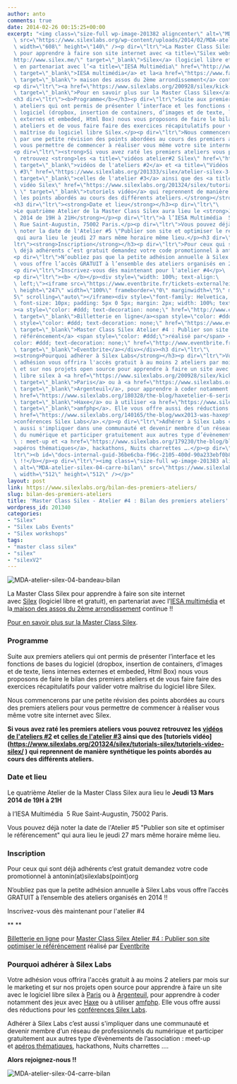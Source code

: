 ```yaml
---
author: anto
comments: true
date: 2014-02-26 00:15:25+00:00
excerpt: "<img class=\"size-full wp-image-201382 aligncenter\" alt=\"MDA-atelier-silex-04-bandeau-bilan\"\
  \ src=\"https://www.silexlabs.org/wp-content/uploads/2014/02/MDA-atelier-silex-04-bandeau-bilan.png\"\
  \ width=\"608\" height=\"140\" /><p dir=\"ltr\">La Master Class Silex\
  \ pour apprendre à faire son site internet avec <a title=\"Silex website\" href=\"\
  http://www.silex.me/\" target=\"_blank\">Silex</a> (logiciel libre et gratuit),\
  \ en partenariat avec l’<a title=\"IESA Multimédia\" href=\"http://www.iesamultimedia.fr/\"\
  \ target=\"_blank\">IESA multimédia</a> et la<a href=\"https://www.facebook.com/MDA02\"\
  \ target=\"_blank\"> maison des assos du 2ème arrondissement</a> continue !!</p>\
  <p dir=\"ltr\"><a href=\"https://www.silexlabs.org/200928/silex/kick-off-meeting-master-class-silex/\"\
  \ target=\"_blank\">Pour en savoir plus sur la Master Class Silex</a>.</p>\
  <h3 dir=\"ltr\"><b>Programme</b></h3><p dir=\"ltr\">Suite aux premiers\
  \ ateliers qui ont permis de présenter l’interface et les fonctions de bases du\
  \ logiciel (dropbox, insertion de containers, d’images et de texte, liens internes\
  \ externes et embeded, Html Box) nous vous proposons de faire le bilan des premiers\
  \ ateliers et de vous faire faire des exercices récapitulatifs pour valider votre\
  \ maîtrise du logiciel libre Silex.</p><p dir=\"ltr\">Nous commencerons\
  \ par une petite révision des points abordées au cours des premiers ateliers pour\
  \ vous permettre de commencer à réaliser vous même votre site internet avec Silex.</p>\
  <p dir=\"ltr\"><strong>Si vous avez raté les premiers ateliers vous pouvez\
  \ retrouvez <strong>les <a title=\"vidéos atelier#2 Silex\" href=\"https://www.silexlabs.org/201165/the-blog/master-class-silex-atelier-2-liens-internes-externes-et-embeded/\"\
  \ target=\"_blank\">vidéos de l'ateliers #2</a> et <a title=\"Vidéos Atelier Silex\
  \ #3\" href=\"https://www.silexlabs.org/201333/silex/atelier-silex-3-liens-internes-liens-externes-et-liens-embeded/\"\
  \ target=\"_blank\">celles de l'atelier #3</a> ainsi que des <a title=\"tutiriels\
  \ vidéo Silex\" href=\"https://www.silexlabs.org/201324/silex/tutorials-silex/tutoriels-video-silex/\
  \ ‎\" target=\"_blank\">tutoriels vidéo</a> qui reprennent de manière synthétique\
  \ les points abordés au cours des différents ateliers.</strong></strong></p>\
  <h3 dir=\"ltr\"><strong>Date et lieu</strong></h3><p dir=\"ltr\"\
  >Le quatrième Atelier de la Master Class Silex aura lieu le <strong>Jeudi 13 Mars\
  \ 2014 de 19H à 21H</strong></p><p dir=\"ltr\">à l’IESA Multimédia  5\
  \ Rue Saint-Augustin, 75002 Paris.</p><p dir=\"ltr\">Vous pouvez déjà\
  \ noter la date de l'Atelier #5 \"Publier son site et optimiser le référencement\"\
   qui aura lieu le jeudi 27 mars même horaire même lieu.</p><h3 dir=\"\
  ltr\"><strong>Inscription</strong></h3><p dir=\"ltr\">Pour ceux qui sont\
  \ déjà adhérents c’est gratuit demandez votre code promotionnel à antonin(at)silexlabs(point)org</p>\
  <p dir=\"ltr\">N’oubliez pas que la petite adhésion annuelle à Silex Labs\
  \ vous offre l’accès GRATUIT à l’ensemble des ateliers organisés en 2014 !!</p>\
  <p dir=\"ltr\">Inscrivez-vous dès maintenant pour l'atelier #4</p>\
  <p dir=\"ltr\"><b> </b></p><div style=\"width: 100%; text-align:\
  \ left;\"><iframe src=\"https://www.eventbrite.fr/tickets-external?eid=10745513119&amp;ref=etckt\"\
  \ height=\"247\" width=\"100%\" frameborder=\"0\" marginwidth=\"5\" marginheight=\"\
  5\" scrolling=\"auto\"></iframe><div style=\"font-family: Helvetica, Arial;\
  \ font-size: 10px; padding: 5px 0 5px; margin: 2px; width: 100%; text-align: left;\"\
  ><a style=\"color: #ddd; text-decoration: none;\" href=\"http://www.eventbrite.fr/r/etckt\"\
  \ target=\"_blank\">Billetterie en ligne</a><span style=\"color: #ddd;\"> pour </span><a\
  \ style=\"color: #ddd; text-decoration: none;\" href=\"https://www.eventbrite.fr/e/billets-master-class-silex-atelier-4-publier-son-site-optimiser-le-referencement-10745513119?ref=etckt\"\
  \ target=\"_blank\">Master Class Silex Atelier #4 : Publier son site optimiser le\
  \ référéncement</a> <span style=\"color: #ddd;\">réalisé par</span> <a style=\"\
  color: #ddd; text-decoration: none;\" href=\"http://www.eventbrite.fr?ref=etckt\"\
  \ target=\"_blank\">Eventbrite</a></div></div><h3 dir=\"ltr\"\
  ><strong>Pourquoi adhérer à Silex Labs</strong></h3><p dir=\"ltr\">Votre\
  \ adhésion vous offrira l'accès gratuit à au moins 2 ateliers par mois sur le marketing\
  \ et sur nos projets open source pour apprendre à faire un site avec le logiciel\
  \ libre silex à <a href=\"https://www.silexlabs.org/200928/silex/kick-off-meeting-master-class-silex/\"\
  \ target=\"_blank\">Paris</a> ou à <a href=\"https://www.silexlabs.org/200911/the-blog/kick-off-des-ateliers-silex-a-silicon-banlieue-le-14-janvier-a-18h/\"\
  \ target=\"_blank\">Argenteuil</a>, pour apprendre à coder notamment des jeux avec <a\
  \ href=\"https://www.silexlabs.org/180328/the-blog/haxetelier-6-serious-gaming-passez-a-haxe-pour-programmer-des-jeux/\"\
  \ target=\"_blank\">Haxe</a> ou à utiliser <a href=\"https://www.silexlabs.org/200755/the-blog/amfphp-2-2-profiler-released/\"\
  \ target=\"_blank\">amfphp</a>. Elle vous offre aussi des réductions pour les <a\
  \ href=\"https://www.silexlabs.org/140165/the-blog/wwx2013-was-haxeptional-thanks-to-you-all/\"\
  >conférences Silex Labs</a>.</p><p dir=\"ltr\">Adhérer à Silex Labs c’est\
  \ aussi s'impliquer dans une communauté et devenir membre d’un réseau de professionnels\
  \ du numérique et participer gratuitement aux autres type d’évènements de l’association\
  \ : meet-up et <a href=\"https://www.silexlabs.org/179230/the-blog/blog-silex-labs/lhaxepero-revient-de-vacances-le-jeudi-22-aout-a-19h-au-bistrot-marguerite/\"\
  >apéros thématiques</a>, hackathons, Nuits charrettes ….</p><p dir=\"\
  ltr\"><b id=\"docs-internal-guid-36be6cba-f96c-2105-400d-90a233ebf0b8\">Alors rejoignez-nous\
  \ !!</b></p><p dir=\"ltr\"><img class=\"size-full wp-image-201383 aligncenter\"\
  \ alt=\"MDA-atelier-silex-04-carre-bilan\" src=\"https://www.silexlabs.org/wp-content/uploads/2014/02/MDA-atelier-silex-04-carre-bilan.png\"\
  \ width=\"512\" height=\"512\" /></p>"
layout: post
link: https://www.silexlabs.org/bilan-des-premiers-ateliers/
slug: bilan-des-premiers-ateliers
title: 'Master Class Silex - Atelier #4 : Bilan des premiers ateliers'
wordpress_id: 201340
categories:
- "Silex"
- "Silex Labs Events"
- "Silex workshops"
tags:
- "master class silex"
- "silex"
- "silexV2"
---
```


![MDA-atelier-silex-04-bandeau-bilan](https://www.silexlabs.org/wp-content/uploads/2014/02/MDA-atelier-silex-04-bandeau-bilan.png)


La Master Class Silex pour apprendre à faire son site internet avec [Silex](http://www.silex.me/) (logiciel libre et gratuit), en partenariat avec l’[IESA multimédia](http://www.iesamultimedia.fr/) et la[ maison des assos du 2ème arrondissement](https://www.facebook.com/MDA02) continue !!




[Pour en savoir plus sur la Master Class Silex](https://www.silexlabs.org/200928/silex/kick-off-meeting-master-class-silex/).





### **Programme**




Suite aux premiers ateliers qui ont permis de présenter l’interface et les fonctions de bases du logiciel (dropbox, insertion de containers, d’images et de texte, liens internes externes et embeded, Html Box) nous vous proposons de faire le bilan des premiers ateliers et de vous faire faire des exercices récapitulatifs pour valider votre maîtrise du logiciel libre Silex.




Nous commencerons par une petite révision des points abordées au cours des premiers ateliers pour vous permettre de commencer à réaliser vous même votre site internet avec Silex.




**Si vous avez raté les premiers ateliers vous pouvez retrouvez **les [vidéos de l'ateliers #2](https://www.silexlabs.org/201165/the-blog/master-class-silex-atelier-2-liens-internes-externes-et-embeded/) et [celles de l'atelier #3](https://www.silexlabs.org/201333/silex/atelier-silex-3-liens-internes-liens-externes-et-liens-embeded/) ainsi que des [tutoriels vidéo](https://www.silexlabs.org/201324/silex/tutorials-silex/tutoriels-video-silex/ ‎) qui reprennent de manière synthétique les points abordés au cours des différents ateliers.****





### **Date et lieu**




Le quatrième Atelier de la Master Class Silex aura lieu le **Jeudi 13 Mars 2014 de 19H à 21H**




à l’IESA Multimédia  5 Rue Saint-Augustin, 75002 Paris.




Vous pouvez déjà noter la date de l'Atelier #5 "Publier son site et optimiser le référencement" qui aura lieu le jeudi 27 mars même horaire même lieu.





### **Inscription**




Pour ceux qui sont déjà adhérents c’est gratuit demandez votre code promotionnel à antonin(at)silexlabs(point)org




N’oubliez pas que la petite adhésion annuelle à Silex Labs vous offre l’accès GRATUIT à l’ensemble des ateliers organisés en 2014 !!




Inscrivez-vous dès maintenant pour l'atelier #4




** **








[Billetterie en ligne](http://www.eventbrite.fr/r/etckt) pour [Master Class Silex Atelier #4 : Publier son site optimiser le référéncement](https://www.eventbrite.fr/e/billets-master-class-silex-atelier-4-publier-son-site-optimiser-le-referencement-10745513119?ref=etckt) réalisé par [Eventbrite](http://www.eventbrite.fr?ref=etckt)







### **Pourquoi adhérer à Silex Labs**




Votre adhésion vous offrira l'accès gratuit à au moins 2 ateliers par mois sur le marketing et sur nos projets open source pour apprendre à faire un site avec le logiciel libre silex à [Paris](https://www.silexlabs.org/200928/silex/kick-off-meeting-master-class-silex/) ou à [Argenteuil](https://www.silexlabs.org/200911/the-blog/kick-off-des-ateliers-silex-a-silicon-banlieue-le-14-janvier-a-18h/), pour apprendre à coder notamment des jeux avec [Haxe](https://www.silexlabs.org/180328/the-blog/haxetelier-6-serious-gaming-passez-a-haxe-pour-programmer-des-jeux/) ou à utiliser [amfphp](https://www.silexlabs.org/200755/the-blog/amfphp-2-2-profiler-released/). Elle vous offre aussi des réductions pour les [conférences Silex Labs](https://www.silexlabs.org/140165/the-blog/wwx2013-was-haxeptional-thanks-to-you-all/).




Adhérer à Silex Labs c’est aussi s'impliquer dans une communauté et devenir membre d’un réseau de professionnels du numérique et participer gratuitement aux autres type d’évènements de l’association : meet-up et [apéros thématiques](https://www.silexlabs.org/179230/the-blog/blog-silex-labs/lhaxepero-revient-de-vacances-le-jeudi-22-aout-a-19h-au-bistrot-marguerite/), hackathons, Nuits charrettes ….




**Alors rejoignez-nous !!**




![MDA-atelier-silex-04-carre-bilan](https://www.silexlabs.org/wp-content/uploads/2014/02/MDA-atelier-silex-04-carre-bilan.png)
